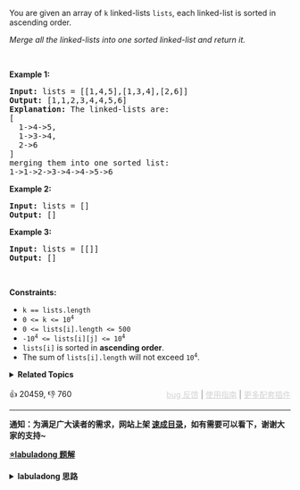 <p>You are given an array of <code>k</code> linked-lists <code>lists</code>, each linked-list is sorted in ascending order.</p>

<p><em>Merge all the linked-lists into one sorted linked-list and return it.</em></p>

<p>&nbsp;</p> 
<p><strong class="example">Example 1:</strong></p>

<pre>
<strong>Input:</strong> lists = [[1,4,5],[1,3,4],[2,6]]
<strong>Output:</strong> [1,1,2,3,4,4,5,6]
<strong>Explanation:</strong> The linked-lists are:
[
  1-&gt;4-&gt;5,
  1-&gt;3-&gt;4,
  2-&gt;6
]
merging them into one sorted list:
1-&gt;1-&gt;2-&gt;3-&gt;4-&gt;4-&gt;5-&gt;6
</pre>

<p><strong class="example">Example 2:</strong></p>

<pre>
<strong>Input:</strong> lists = []
<strong>Output:</strong> []
</pre>

<p><strong class="example">Example 3:</strong></p>

<pre>
<strong>Input:</strong> lists = [[]]
<strong>Output:</strong> []
</pre>

<p>&nbsp;</p> 
<p><strong>Constraints:</strong></p>

<ul> 
 <li><code>k == lists.length</code></li> 
 <li><code>0 &lt;= k &lt;= 10<sup>4</sup></code></li> 
 <li><code>0 &lt;= lists[i].length &lt;= 500</code></li> 
 <li><code>-10<sup>4</sup> &lt;= lists[i][j] &lt;= 10<sup>4</sup></code></li> 
 <li><code>lists[i]</code> is sorted in <strong>ascending order</strong>.</li> 
 <li>The sum of <code>lists[i].length</code> will not exceed <code>10<sup>4</sup></code>.</li> 
</ul>

<details><summary><strong>Related Topics</strong></summary>Linked List | Divide and Conquer | Heap (Priority Queue) | Merge Sort</details><br>

<div>👍 20459, 👎 760<span style='float: right;'><span style='color: gray;'><a href='https://github.com/labuladong/fucking-algorithm/issues' target='_blank' style='color: lightgray;text-decoration: underline;'>bug 反馈</a> | <a href='https://labuladong.online/algo/fname.html?fname=jb插件简介' target='_blank' style='color: lightgray;text-decoration: underline;'>使用指南</a> | <a href='https://labuladong.online/algo/' target='_blank' style='color: lightgray;text-decoration: underline;'>更多配套插件</a></span></span></div>

<div id="labuladong"><hr>

**通知：为满足广大读者的需求，网站上架 [速成目录](https://labuladong.online/algo/intro/quick-learning-plan/)，如有需要可以看下，谢谢大家的支持~**



<p><strong><a href="https://labuladong.online/algo/essential-technique/divide-and-conquer/" target="_blank">⭐️labuladong 题解</a></strong></p>
<details><summary><strong>labuladong 思路</strong></summary>


<div id="labuladong_solution_zh">

## 基本思路

[✨21. 合并两个有序链表](/problems/merge-two-sorted-lists/) 的延伸，利用 [优先级队列（二叉堆）](https://labuladong.online/algo/data-structure-basic/binary-heap-basic/) 进行节点排序即可。

**详细题解**：
  - [分治算法解题套路框架](https://labuladong.online/algo/essential-technique/divide-and-conquer/)
  - [双指针技巧秒杀七道链表题目](https://labuladong.online/algo/essential-technique/linked-list-skills-summary/)
  - [【练习】优先级队列经典习题](https://labuladong.online/algo/problem-set/binary-heap/)

</div>





<div id="solution">

## 解法代码



<div class="tab-panel"><div class="tab-nav">
<button data-tab-item="cpp" class="tab-nav-button btn " data-tab-group="default" onclick="switchTab(this)">cpp🤖</button>

<button data-tab-item="python" class="tab-nav-button btn " data-tab-group="default" onclick="switchTab(this)">python🤖</button>

<button data-tab-item="java" class="tab-nav-button btn active" data-tab-group="default" onclick="switchTab(this)">java🟢</button>

<button data-tab-item="go" class="tab-nav-button btn " data-tab-group="default" onclick="switchTab(this)">go🤖</button>

<button data-tab-item="javascript" class="tab-nav-button btn " data-tab-group="default" onclick="switchTab(this)">javascript🤖</button>
</div><div class="tab-content">
<div data-tab-item="cpp" class="tab-item " data-tab-group="default"><div class="highlight">

```cpp
// 注意：cpp 代码由 chatGPT🤖 根据我的 java 代码翻译。
// 本代码的正确性已通过力扣验证，如有疑问，可以对照 java 代码查看。

// 用分治算法合并 k 个有序链表
class Solution {
public:
    ListNode* mergeKLists(vector<ListNode*>& lists) {
        if (lists.empty()) {
            return nullptr;
        }
        return mergeKLists3(lists, 0, lists.size() - 1);
    }

    // 定义：合并 lists[start..end] 为一个有序链表
    ListNode* mergeKLists3(vector<ListNode*>& lists, int start, int end) {
        if (start == end) {
            return lists[start];
        }

        int mid = start + (end - start) / 2;
        // 合并左半边 lists[start..mid] 为一个有序链表
        ListNode* left = mergeKLists3(lists, start, mid);

        // 合并右半边 lists[mid+1..end] 为一个有序链表
        ListNode* right = mergeKLists3(lists, mid + 1, end);

        // 合并左右两个有序链表
        return mergeTwoLists(left, right);
    }

    // 双指针技巧合并两个有序链表
    // https://labuladong.online/algo/essential-technique/linked-list-skills-summary/
    ListNode* mergeTwoLists(ListNode* l1, ListNode* l2) {
        ListNode dummy(-1), *p = &dummy;
        ListNode* p1 = l1, *p2 = l2;

        while (p1 != nullptr && p2 != nullptr) {
            if (p1->val > p2->val) {
                p->next = p2;
                p2 = p2->next;
            } else {
                p->next = p1;
                p1 = p1->next;
            }
            p = p->next;
        }

        if (p1 != nullptr) {
            p->next = p1;
        }

        if (p2 != nullptr) {
            p->next = p2;
        }

        return dummy.next;
    }
};
```

</div></div>

<div data-tab-item="python" class="tab-item " data-tab-group="default"><div class="highlight">

```python
# 注意：python 代码由 chatGPT🤖 根据我的 java 代码翻译。
# 本代码的正确性已通过力扣验证，如有疑问，可以对照 java 代码查看。

# 用分治算法合并 k 个有序链表
class Solution:

    def mergeKLists(self, lists: list['ListNode']) -> 'ListNode':
        if len(lists) == 0:
            return None
        return self.mergeKLists3(lists, 0, len(lists) - 1)

    # 定义：合并 lists[start..end] 为一个有序链表
    def mergeKLists3(self, lists: list['ListNode'], start: int, end: int) -> 'ListNode':
        if start == end:
            return lists[start]

        mid = start + (end - start) // 2
        # 合并左半边 lists[start..mid] 为一个有序链表
        left = self.mergeKLists3(lists, start, mid)

        # 合并右半边 lists[mid+1..end] 为一个有序链表
        right = self.mergeKLists3(lists, mid + 1, end)

        # 合并左右两个有序链表
        return self.mergeTwoLists(left, right)

    # 双指针技巧合并两个有序链表
    # https://labuladong.online/algo/essential-technique/linked-list-skills-summary/
    def mergeTwoLists(self, l1: 'ListNode', l2: 'ListNode') -> 'ListNode':
        dummy = ListNode(-1)
        p = dummy
        p1, p2 = l1, l2

        while p1 is not None and p2 is not None:
            if p1.val > p2.val:
                p.next = p2
                p2 = p2.next
            else:
                p.next = p1
                p1 = p1.next
            p = p.next

        if p1 is not None:
            p.next = p1

        if p2 is not None:
            p.next = p2

        return dummy.next
```

</div></div>

<div data-tab-item="java" class="tab-item active" data-tab-group="default"><div class="highlight">

```java
// 用分治算法合并 k 个有序链表
class Solution {

    public ListNode mergeKLists(ListNode[] lists) {
        if (lists.length == 0) {
            return null;
        }
        return mergeKLists3(lists, 0, lists.length - 1);
    }


    // 定义：合并 lists[start..end] 为一个有序链表
    ListNode mergeKLists3(ListNode[] lists, int start, int end) {
        if (start == end) {
            return lists[start];
        }

        int mid = start + (end - start) / 2;
        // 合并左半边 lists[start..mid] 为一个有序链表
        ListNode left = mergeKLists3(lists, start, mid);

        // 合并右半边 lists[mid+1..end] 为一个有序链表
        ListNode right = mergeKLists3(lists, mid + 1, end);

        // 合并左右两个有序链表
        return mergeTwoLists(left, right);
    }


    // 双指针技巧合并两个有序链表
    // https://labuladong.online/algo/essential-technique/linked-list-skills-summary/
    ListNode mergeTwoLists(ListNode l1, ListNode l2) {
        ListNode dummy = new ListNode(-1), p = dummy;
        ListNode p1 = l1, p2 = l2;

        while (p1 != null && p2 != null) {
            if (p1.val > p2.val) {
                p.next = p2;
                p2 = p2.next;
            } else {
                p.next = p1;
                p1 = p1.next;
            }
            p = p.next;
        }

        if (p1 != null) {
            p.next = p1;
        }

        if (p2 != null) {
            p.next = p2;
        }

        return dummy.next;
    }
}
```

</div></div>

<div data-tab-item="go" class="tab-item " data-tab-group="default"><div class="highlight">

```go
// 注意：go 代码由 chatGPT🤖 根据我的 java 代码翻译。
// 本代码的正确性已通过力扣验证，如有疑问，可以对照 java 代码查看。

// 用分治算法合并 k 个有序链表
func mergeKLists(lists []*ListNode) *ListNode {
    if len(lists) == 0 {
        return nil
    }
    return mergeKLists3(lists, 0, len(lists)-1)
}

// 定义：合并 lists[start..end] 为一个有序链表
func mergeKLists3(lists []*ListNode, start, end int) *ListNode {
    if start == end {
        return lists[start]
    }
    mid := start + (end-start)/2
    // 合并左半边 lists[start..mid] 为一个有序链表
    left := mergeKLists3(lists, start, mid)
    // 合并右半边 lists[mid+1..end] 为一个有序链表
    right := mergeKLists3(lists, mid+1, end)
    // 合并左右两个有序链表
    return mergeTwoLists(left, right)
}

// 双指针技巧合并两个有序链表
// https://labuladong.online/algo/essential-technique/linked-list-skills-summary/
func mergeTwoLists(l1, l2 *ListNode) *ListNode {
    dummy := &ListNode{Val: -1}
    p := dummy
    p1, p2 := l1, l2

    for p1 != nil && p2 != nil {
        if p1.Val > p2.Val {
            p.Next = p2
            p2 = p2.Next
        } else {
            p.Next = p1
            p1 = p1.Next
        }
        p = p.Next
    }

    if p1 != nil {
        p.Next = p1
    }

    if p2 != nil {
        p.Next = p2
    }

    return dummy.Next
}
```

</div></div>

<div data-tab-item="javascript" class="tab-item " data-tab-group="default"><div class="highlight">

```javascript
// 注意：javascript 代码由 chatGPT🤖 根据我的 java 代码翻译。
// 本代码的正确性已通过力扣验证，如有疑问，可以对照 java 代码查看。

// 用分治算法合并 k 个有序链表

var mergeKLists = function(lists) {
    if (lists.length === 0) {
        return null;
    }
    return mergeKLists3(lists, 0, lists.length - 1);
};

// 定义：合并 lists[start..end] 为一个有序链表
function mergeKLists3(lists, start, end) {
    if (start === end) {
        return lists[start];
    }

    let mid = start + Math.floor((end - start) / 2);
    // 合并左半边 lists[start..mid] 为一个有序链表
    let left = mergeKLists3(lists, start, mid);

    // 合并右半边 lists[mid+1..end] 为一个有序链表
    let right = mergeKLists3(lists, mid + 1, end);

    // 合并左右两个有序链表
    return mergeTwoLists(left, right);
}

// 双指针技巧合并两个有序链表
// https://labuladong.online/algo/essential-technique/linked-list-skills-summary/
function mergeTwoLists(l1, l2) {
    let dummy = new ListNode(-1), p = dummy;
    let p1 = l1, p2 = l2;

    while (p1 !== null && p2 !== null) {
        if (p1.val > p2.val) {
            p.next = p2;
            p2 = p2.next;
        } else {
            p.next = p1;
            p1 = p1.next;
        }
        p = p.next;
    }

    if (p1 !== null) {
        p.next = p1;
    }

    if (p2 !== null) {
        p.next = p2;
    }

    return dummy.next;
}
```

</div></div>
</div></div>

<hr /><details open hint-container details><summary style="font-size: medium"><strong>👾👾 算法可视化 👾👾</strong></summary><div id="data_merge-k-sorted-lists"  category="leetcode" ></div><div class="resizable aspect-ratio-container" style="height: 100%;">
<div id="iframe_merge-k-sorted-lists"></div></div>
</details><hr /><br />

</div>
</details>
</div>

